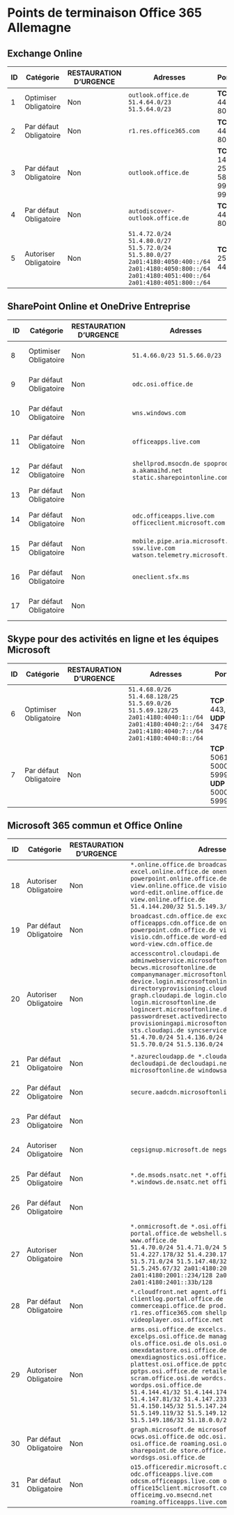 <!--This file was automatically generated by a script, any manual changes will be overwritten.-->
<!--Please contact the Office 365 Endpoints team with any questions.-->
<!--Germany endpoints version 2018063000-->
<!--File generated 2018-07-20 14:25:17.7211-->

# <a name="office-365-germany-endpoints"></a>Points de terminaison Office 365 Allemagne


## <a name="exchange-online"></a>Exchange Online

ID | Catégorie             | RESTAURATION D’URGENCE | Adresses                                                                                                                                             | Ports                          
-- | -------------------- | -- | ----------------------------------------------------------------------------------------------------------------------------------------------------- | -------------------------------
1  | Optimiser<BR>Obligatoire | Non | `outlook.office.de`<BR>`51.4.64.0/23 51.5.64.0/23`                                                                                                    | **TCP :** 443, 80               
2  | Par défaut<BR>Obligatoire  | Non | `r1.res.office365.com`                                                                                                                                | **TCP :** 443, 80               
3  | Par défaut<BR>Obligatoire  | Non | `outlook.office.de`                                                                                                                                   | **TCP :** 143, 25, 587, 993, 995
4  | Par défaut<BR>Obligatoire  | Non | `autodiscover-outlook.office.de`                                                                                                                      | **TCP :** 443, 80               
5  | Autoriser<BR>Obligatoire    | Non | `51.4.72.0/24 51.4.80.0/27 51.5.72.0/24 51.5.80.0/27 2a01:4180:4050:400::/64 2a01:4180:4050:800::/64 2a01:4180:4051:400::/64 2a01:4180:4051:800::/64` | **TCP :** 25, 443               

## <a name="sharepoint-online-and-onedrive-for-business"></a>SharePoint Online et OneDrive Entreprise

ID | Catégorie             | RESTAURATION D’URGENCE | Adresses                                                                    | Ports           
-- | -------------------- | -- | ---------------------------------------------------------------------------- | ----------------
8  | Optimiser<BR>Obligatoire | Non | `51.4.66.0/23 51.5.66.0/23`                                                  | **TCP :** 443, 80
9  | Par défaut<BR>Obligatoire  | Non | `odc.osi.office.de`                                                          | **TCP :** 443, 80
10  | Par défaut<BR>Obligatoire  | Non | `wns.windows.com`                                                            | **TCP :** 443, 80
11  | Par défaut<BR>Obligatoire  | Non | `officeapps.live.com`                                                        | **TCP :** 443, 80
12  | Par défaut<BR>Obligatoire  | Non | `shellprod.msocdn.de spoprod-a.akamaihd.net static.sharepointonline.com`     | **TCP :** 443, 80
13  | Par défaut<BR>Obligatoire  | Non |                                                                              | **TCP :** 443    
14  | Par défaut<BR>Obligatoire  | Non | `odc.officeapps.live.com officeclient.microsoft.com`                         | **TCP :** 443, 80
15  | Par défaut<BR>Obligatoire  | Non | `mobile.pipe.aria.microsoft.com ssw.live.com watson.telemetry.microsoft.com` | **TCP :** 443, 80
16  | Par défaut<BR>Obligatoire  | Non | `oneclient.sfx.ms`                                                           | **TCP :** 443, 80
17  | Par défaut<BR>Obligatoire  | Non |                                                                              | **TCP :** 443, 80

## <a name="skype-for-business-online-and-microsoft-teams"></a>Skype pour des activités en ligne et les équipes Microsoft

ID | Catégorie             | RESTAURATION D’URGENCE | Adresses                                                                                                                                         | Ports                                             
-- | -------------------- | -- | ------------------------------------------------------------------------------------------------------------------------------------------------- | --------------------------------------------------
6  | Optimiser<BR>Obligatoire | Non | `51.4.68.0/26 51.4.68.128/25 51.5.69.0/26 51.5.69.128/25 2a01:4180:4040:1::/64 2a01:4180:4040:2::/64 2a01:4180:4040:7::/64 2a01:4180:4040:8::/64` | **TCP :** 443, 80<BR>**UDP :** 3478                 
7  | Par défaut<BR>Obligatoire  | Non |                                                                                                                                                   | **TCP :** 5061, 50000-59999<BR>**UDP :** 50000-59999

## <a name="microsoft-365-common-and-office-online"></a>Microsoft 365 commun et Office Online

ID | Catégorie            | RESTAURATION D’URGENCE | Adresses                                                                                                                                                                                                                                                                                                                                                                                                                                                                                                                                                             | Ports           
-- | ------------------- | -- | --------------------------------------------------------------------------------------------------------------------------------------------------------------------------------------------------------------------------------------------------------------------------------------------------------------------------------------------------------------------------------------------------------------------------------------------------------------------------------------------------------------------------------------------------------------------- | ----------------
18  | Autoriser<BR>Obligatoire   | Non | `*.online.office.de broadcast.online.office.de excel.online.office.de onenote.online.office.de powerpoint.online.office.de view.online.office.de visio.online.office.de word-edit.online.office.de word-view.online.office.de`<BR>`51.4.144.200/32 51.5.149.3/32 51.18.16.0/23`                                                                                                                                                                                                                                                                                       | **TCP :** 443    
19 | Par défaut<BR>Obligatoire | Non | `broadcast.cdn.office.de excel.cdn.office.de officeapps.cdn.office.de onenote.cdn.office.de powerpoint.cdn.office.de view.cdn.office.de visio.cdn.office.de word-edit.cdn.office.de word-view.cdn.office.de`                                                                                                                                                                                                                                                                                                                                                          | **TCP :** 443    
20 | Autoriser<BR>Obligatoire   | Non | `accesscontrol.cloudapi.de adminwebservice.microsoftonline.de becws.microsoftonline.de companymanager.microsoftonline.de device.login.microsoftonline.de directoryprovisioning.cloudapi.de graph.cloudapi.de login.cloudapi.de login.microsoftonline.de logincert.microsoftonline.de pas.cloudapi.de passwordreset.activedirectory.microsoftazure.de provisioningapi.microsoftonline.de sts.cloudapi.de syncservice.microsoftonline.de`<BR>`51.4.70.0/24 51.4.136.0/24 51.4.144.0/24 51.5.70.0/24 51.5.136.0/24 51.5.144.0/24`                                        | **TCP :** 443, 80
21 | Par défaut<BR>Obligatoire | Non | `*.azurecloudapp.de *.cloudapi.de *.windows.de decloudapi.de decloudapi.net decloudapp.net microsoftonline.de windowsazure.de`                                                                                                                                                                                                                                                                                                                                                                                                                                        | **TCP :** 443, 80
22 | Par défaut<BR>Obligatoire | Non | `secure.aadcdn.microsoftonline-p.com`                                                                                                                                                                                                                                                                                                                                                                                                                                                                                                                                 | **TCP :** 443, 80
23 | Par défaut<BR>Obligatoire | Non |                                                                                                                                                                                                                                                                                                                                                                                                                                                                                                                                                                       | **TCP :** 443, 80
24 | Autoriser<BR>Obligatoire   | Non | `cegsignup.microsoft.de negsignup.microsoft.de`                                                                                                                                                                                                                                                                                                                                                                                                                                                                                                                       | **TCP :** 443, 80
25 | Par défaut<BR>Obligatoire | Non | `*.de.msods.nsatc.net *.office.de.akadns.net *.windows.de.nsatc.net officehome.msocdn.de`                                                                                                                                                                                                                                                                                                                                                                                                                                                                             | **TCP :** 443, 80
26 | Par défaut<BR>Obligatoire | Non |                                                                                                                                                                                                                                                                                                                                                                                                                                                                                                                                                                       | **TCP :** 443, 80
27 | Autoriser<BR>Obligatoire   | Non | `*.onmicrosoft.de *.osi.office.de office.de portal.office.de webshell.suite.office.de www.office.de`<BR>`51.4.70.0/24 51.4.71.0/24 51.4.226.115/32 51.4.227.178/32 51.4.230.178/32 51.5.70.0/24 51.5.71.0/24 51.5.147.48/32 51.5.242.163/32 51.5.245.67/32 2a01:4180:2001::92/128 2a01:4180:2001::234/128 2a01:4180:2401::11f/128 2a01:4180:2401::33b/128`                                                                                                                                                                                                            | **TCP :** 443, 80
28 | Par défaut<BR>Obligatoire | Non | `*.cloudfront.net agent.office.de clientlog.portal.office.de commerceapi.office.de prod.msocdn.de r1.res.office365.com shellprod.msocdn.de videoplayer.osi.office.net`                                                                                                                                                                                                                                                                                                                                                                                                | **TCP :** 443, 80
29 | Autoriser<BR>Obligatoire   | Non | `arms.osi.office.de excelcs.osi.office.de excelps.osi.office.de manage.osi.office.de ols.office.osi.de ols.osi.office.de omexdatastore.osi.office.de omexdiagnostics.osi.office.de plattest.osi.office.de pptcs.osi.office.de pptps.osi.office.de retailer.osi.office.de scram.office.osi.de wordcs.osi.office.de wordps.osi.office.de`<BR>`51.4.144.41/32 51.4.144.174/32 51.4.145.38/32 51.4.147.81/32 51.4.147.233/32 51.4.148.12/32 51.4.150.145/32 51.5.147.242/32 51.5.149.100/32 51.5.149.119/32 51.5.149.123/32 51.5.149.180/32 51.5.149.186/32 51.18.0.0/21` | **TCP :** 443, 80
30 | Par défaut<BR>Obligatoire | Non | `graph.microsoft.de microsoftonline.de ocws.osi.office.de odc.osi.office.de osi.office.de roaming.osi.office.de sharepoint.de store.office.de wordsgs.osi.office.de`                                                                                                                                                                                                                                                                                                                                                                                                  | **TCP :** 443, 80
31 | Par défaut<BR>Obligatoire | Non | `o15.officeredir.microsoft.com odc.officeapps.live.com odcsm.officeapps.live.com office.microsoft.com office15client.microsoft.com officeimg.vo.msecnd.net roaming.officeapps.live.com`                                                                                                                                                                                                                                                                                                                                                                               | **TCP :** 443, 80
